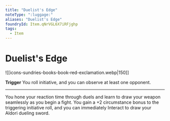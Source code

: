 ```yaml
---
title: "Duelist's Edge"
noteType: ":luggage:"
aliases: "Duelist's Edge"
foundryId: Item.qNrVGL6X7iRFjghp
tags:
  - Item
---
```


# Duelist's Edge
![[icons-sundries-books-book-red-exclamation.webp|150]]

**Trigger** You roll initiative, and you can observe at least one opponent.

* * *

You hone your reaction time through duels and learn to draw your weapon seamlessly as you begin a fight. You gain a +2 circumstance bonus to the triggering initiative roll, and you can immediately Interact to draw your Aldori dueling sword.
